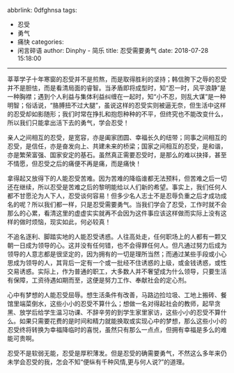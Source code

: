abbrlink: 0dfghnsa
tags:
  - 忍受
  - 勇气
  - 痛快
categories:
  - 闲言碎语
author: Dinphy - 简乐
title: 忍受需要勇气
date: 2018-07-28 15:18:00
---
莘莘学子十年寒窗的忍受并不是煎熬，而是取得胜利的坚持；韩信胯下之辱的忍受并不是胆怯，而是看清局面的睿智。当矛盾即将成型时，知“忍一时，风平浪静”是一种胸襟；遇到个人利益与集体利益纠缠在一起时，知“小不忍，则乱大谋”是一种明智；俗话说，“胳膊扭不过大腿”，虽说这样的忍受实则被逼无奈，但生活中这样的忍受却如影随形；我们时常在挣扎和抱怨种种的不平，但终究也不能改变什么，所以我们只能拿出活下去的勇气，学会忍受！

亲人之间相互的忍受，是宽容，亦是阖家团圆、幸福长久的纽带；同事之间相互的忍受，是信任，亦是奋发向上、共建未来的桥梁；国家之间相互的忍受，是和谐，亦是繁荣富强、国家安定的基石。虽然真正需要忍受时，是那么的难以抉择，甚至不情愿，但忍受之后的痛便不再是痛，而是痛快！

拿得起又放得下的人能忍受苦难。因为苦难的降临谁都无法预料，但苦难之后一切还在继续，所以忍受是苦难之后的黎明能给以人们新的希望。事实上，我们任何人都不甘愿沦为人下人，忍受谈何容易！但多少名人志士不是忍辱负重之后才成功成名的呢？所以我们都一样，只是忍受需要勇气。当我们学会了忍受，工作时就不会那么的心累，看清这里的虚虚实实就再不会因为这件事应该这样做而实际上没有这样的做时烦恼，现实如此，何必较真！

不追名逐利、脚踏实地的人能忍受诱惑。人往高处走，任何职场上的人都有一颗又朝一日成为领导的心。这并没有任何错，也不会得罪任何人。但凡通过努力后成为领导的人意志都是很坚定的，因为拥有的一切是理所当然；而通过某些手段或小心思成为领导的人，其背后一定有一个或一批经不住诱惑的上级，或金钱诱惑，或性交易诱惑。实际上，作为普通的职工，大多数人并不奢望成为什么领导，只要生活有保障，工资待遇如期而至，这便是努力工作、奉献社会的定心剂。

心中有梦想的人能忍受屈辱。想生活条件有改善，马路边捡垃圾、工地上搬砖、餐馆里端菜倒水，这些小小的忍受不算什么；想做一名对得起社会的教师，起早贪黑、放学后给学生温习功课、不辞辛劳的到学生家里家访，这些小小的忍受不算什么。如果只需要花费的是时间和精力就能换取或实现心中的梦想，那么这些小小的忍受终将转换为幸福降临时的喜悦，虽然只有那么一点点，但拥有幸福是多么的难能可贵啊。

忍受不是软弱无能，忍受是厚积薄发。但是忍受的确需要勇气，不然这么多年来仍未学会忍受的我，怎会不知“便纵有千种风情,更与何人说?”的道理。